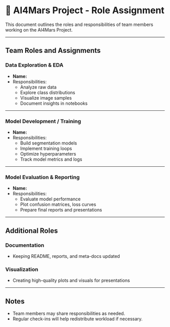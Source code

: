 # 🚀 AI4Mars Project - Role Assignment

This document outlines the roles and responsibilities of team members working on the AI4Mars Project.

---

## Team Roles and Assignments

### **Data Exploration & EDA**
- **Name:** 
- Responsibilities:
  - Analyze raw data
  - Explore class distributions
  - Visualize image samples
  - Document insights in notebooks

---

### **Model Development / Training**
- **Name:** 
- Responsibilities:
  - Build segmentation models
  - Implement training loops
  - Optimize hyperparameters
  - Track model metrics and logs

---

### **Model Evaluation & Reporting**
- **Name:** 
- Responsibilities:
  - Evaluate model performance
  - Plot confusion matrices, loss curves
  - Prepare final reports and presentations

---

## Additional Roles

### **Documentation**
- Keeping README, reports, and meta-docs updated

### **Visualization**
- Creating high-quality plots and visuals for presentations

---

## Notes

- Team members may share responsibilities as needed.
- Regular check-ins will help redistribute workload if necessary.
